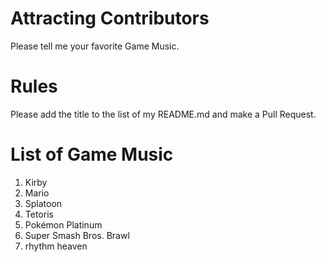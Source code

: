 # Attracting Contributors
Please tell me your favorite Game Music.

# Rules
Please add the title to the list of my README.md and make a Pull Request.

# List of Game Music
1. Kirby
2. Mario
3. Splatoon
4. Tetoris
5. Pokémon Platinum
6. Super Smash Bros. Brawl
7. rhythm heaven

